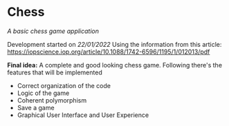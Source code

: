 # Chess
*A basic chess game application* 


Development started on *22/01/2022* 
Using the information from this article: https://iopscience.iop.org/article/10.1088/1742-6596/1195/1/012013/pdf

**Final idea:**
A complete and good looking chess game. Following there's the features that will be implemented

* Correct organization of the code
* Logic of the game
* Coherent polymorphism
* Save a game
* Graphical User Interface and User Experience